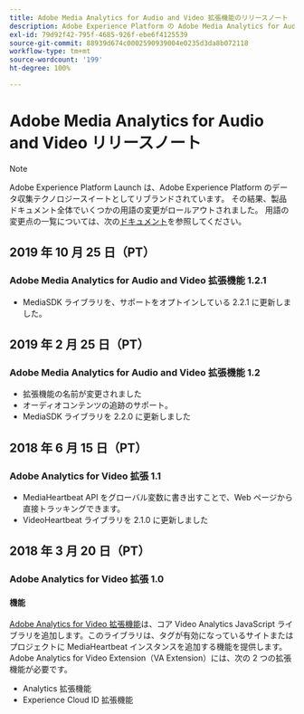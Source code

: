 ```yaml
---
title: Adobe Media Analytics for Audio and Video 拡張機能のリリースノート
description: Adobe Experience Platform の Adobe Media Analytics for Audio and Video タグ拡張機能に関する最新のリリースノートです。
exl-id: 79d92f42-795f-4685-926f-ebe6f4125539
source-git-commit: 88939d674c0002590939004e0235d3da8b072118
workflow-type: tm+mt
source-wordcount: '199'
ht-degree: 100%

---
```


# Adobe Media Analytics for Audio and Video リリースノート

>[!NOTE]
>
>Adobe Experience Platform Launch は、Adobe Experience Platform のデータ収集テクノロジースイートとしてリブランドされています。 その結果、製品ドキュメント全体でいくつかの用語の変更がロールアウトされました。 用語の変更点の一覧については、次の[ドキュメント](../../../term-updates.md)を参照してください。

## 2019 年 10 月 25 日（PT）

### Adobe Media Analytics for Audio and Video 拡張機能 1.2.1

* MediaSDK ライブラリを、サポートをオプトインしている 2.2.1 に更新しました。

## 2019 年 2 月 25 日（PT）

### Adobe Media Analytics for Audio and Video 拡張機能 1.2

* 拡張機能の名前が変更されました
* オーディオコンテンツの追跡のサポート。
* MediaSDK ライブラリを 2.2.0 に更新しました

## 2018 年 6 月 15 日（PT）

### Adobe Analytics for Video 拡張 1.1

* MediaHeartbeat API をグローバル変数に書き出すことで、Web ページから直接トラッキングできます。
* VideoHeartbeat ライブラリを 2.1.0 に更新しました

## 2018 年 3 月 20 日（PT）

### Adobe Analytics for Video 拡張 1.0

#### **機能**

[Adobe Analytics for Video 拡張機能](../media-analytics/overview.md)は、コア Video Analytics JavaScript ライブラリを追加します。このライブラリは、タグが有効になっているサイトまたはプロジェクトに MediaHeartbeat インスタンスを追加する機能を提供します。Adobe Analytics for Video Extension（VA Extension）には、次の 2 つの拡張機能が必要です。

* Analytics 拡張機能
* Experience Cloud ID 拡張機能
